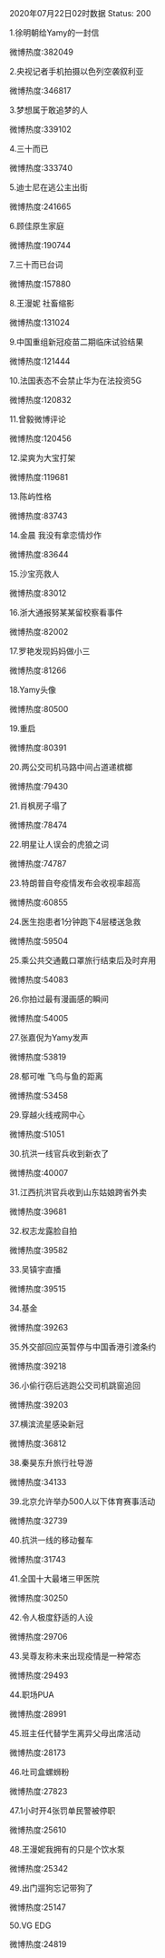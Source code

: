 2020年07月22日02时数据
Status: 200

1.徐明朝给Yamy的一封信

微博热度:382049

2.央视记者手机拍摄以色列空袭叙利亚

微博热度:346817

3.梦想属于敢追梦的人

微博热度:339102

4.三十而已

微博热度:333740

5.迪士尼在逃公主出街

微博热度:241665

6.顾佳原生家庭

微博热度:190744

7.三十而已台词

微博热度:157880

8.王漫妮 社畜缩影

微博热度:131024

9.中国重组新冠疫苗二期临床试验结果

微博热度:121444

10.法国表态不会禁止华为在法投资5G

微博热度:120832

11.曾毅微博评论

微博热度:120456

12.梁爽为大宝打架

微博热度:119681

13.陈屿性格

微博热度:83743

14.金晨 我没有拿恋情炒作

微博热度:83644

15.沙宝亮救人

微博热度:83012

16.浙大通报努某某留校察看事件

微博热度:82002

17.罗艳发现妈妈做小三

微博热度:81266

18.Yamy头像

微博热度:80500

19.重启

微博热度:80391

20.两公交司机马路中间占道递槟榔

微博热度:79430

21.肖枫房子塌了

微博热度:78474

22.明星让人误会的虎狼之词

微博热度:74787

23.特朗普自夸疫情发布会收视率超高

微博热度:60855

24.医生抱患者1分钟跑下4层楼送急救

微博热度:59504

25.乘公共交通戴口罩旅行结束后及时弃用

微博热度:54083

26.你拍过最有漫画感的瞬间

微博热度:54005

27.张嘉倪为Yamy发声

微博热度:53819

28.郁可唯 飞鸟与鱼的距离

微博热度:53458

29.穿越火线戒网中心

微博热度:51051

30.抗洪一线官兵收到新衣了

微博热度:40007

31.江西抗洪官兵收到山东姑娘跨省外卖

微博热度:39681

32.权志龙露脸自拍

微博热度:39582

33.吴镇宇直播

微博热度:39515

34.基金

微博热度:39263

35.外交部回应英暂停与中国香港引渡条约

微博热度:39218

36.小偷行窃后逃跑公交司机跳窗追回

微博热度:39203

37.横滨流星感染新冠

微博热度:36812

38.秦昊东升旅行社导游

微博热度:34133

39.北京允许举办500人以下体育赛事活动

微博热度:32739

40.抗洪一线的移动餐车

微博热度:31743

41.全国十大最堵三甲医院

微博热度:30250

42.令人极度舒适的人设

微博热度:29706

43.吴尊友称未来出现疫情是一种常态

微博热度:29493

44.职场PUA

微博热度:28991

45.班主任代替学生离异父母出席活动

微博热度:28173

46.吐司盒螺蛳粉

微博热度:27823

47.1小时开4张罚单民警被停职

微博热度:25610

48.王漫妮我拥有的只是个饮水泵

微博热度:25342

49.出门遛狗忘记带狗了

微博热度:25147

50.VG EDG

微博热度:24819

